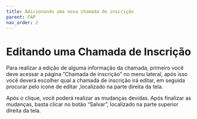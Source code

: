 ```yaml
---
title: Adicionando uma nova chamada de inscrição
parent: FAP
nav_order: 2
---
```


# Editando uma Chamada de Inscrição

Para realizar a edição de alguma informação da chamada, primeiro você deve acessar a página “Chamada de inscrição” no menu lateral, após isso você deverá escolher qual a chamada de inscrição irá editar, em seguida procurar pelo ícone de editar ,localizado na parte direita da tela.

Após o clique, você poderá realizar as mudanças devidas. Após finalizar as mudanças, basta clicar no botão “Salvar”, localizado na parte superior direita da tela.